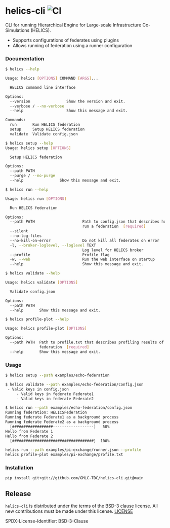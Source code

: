 # helics-cli ![CI](https://github.com/GMLC-TDC/helics-cli/workflows/CI/badge.svg)

CLI for running Hierarchical Engine for Large-scale Infrastructure Co-Simulations (HELICS).

- Supports configurations of federates using plugins
- Allows running of federation using a runner configuration

### Documentation

```bash
$ helics --help

Usage: helics [OPTIONS] COMMAND [ARGS]...

  HELICS command line interface

Options:
  --version                Show the version and exit.
  --verbose / --no-verbose
  --help                   Show this message and exit.

Commands:
  run       Run HELICS federation
  setup     Setup HELICS federation
  validate  Validate config.json

```

```bash
$ helics setup --help
Usage: helics setup [OPTIONS]

  Setup HELICS federation

Options:
  --path PATH
  --purge / --no-purge
  --help                Show this message and exit.
```

```bash
$ helics run --help

Usage: helics run [OPTIONS]

  Run HELICS federation

Options:
  --path PATH                     Path to config.json that describes how to
                                  run a federation  [required]
  --silent
  --no-log-files
  --no-kill-on-error              Do not kill all federates on error
  -l, --broker-loglevel, --loglevel TEXT
                                  Log level for HELICS broker
  --profile                       Profile flag
  -w, --web                       Run the web interface on startup
  --help                          Show this message and exit.
```

```bash
$ helics validate --help

Usage: helics validate [OPTIONS]

  Validate config.json

Options:
  --path PATH
  --help       Show this message and exit.
```

```bash
$ helics profile-plot --help

Usage: helics profile-plot [OPTIONS]

Options:
  --path PATH  Path to profile.txt that describes profiling results of a
               federation  [required]
  --help       Show this message and exit.
```

### Usage

```bash
$ helics setup --path examples/echo-federation

$ helics validate --path examples/echo-federation/config.json
 - Valid keys in config.json
     - Valid keys in federate Federate1
     - Valid keys in federate Federate2

$ helics run --path examples/echo-federation/config.json
Running federation: HELICSFederation
Running federate Federate1 as a background process
Running federate Federate2 as a background process
  [##################------------------]   50%
Hello from Federate 1
Hello from Federate 2
  [####################################]  100%

```

```bash
helics run --path examples/pi-exchange/runner.json --profile
helics profile-plot examples/pi-exchange/profile.txt
```

### Installation

```
pip install git+git://github.com/GMLC-TDC/helics-cli.git@main
```

## Release

`helics-cli` is distributed under the terms of the BSD-3 clause license. All new
contributions must be made under this license. [LICENSE](LICENSE)

SPDX-License-Identifier: BSD-3-Clause
